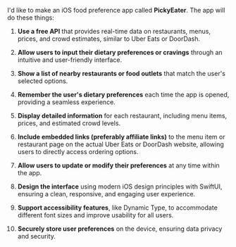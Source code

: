 I'd like to make an iOS food preference app called **PickyEater**. The app will do these things:

1. **Use a free API** that provides real-time data on restaurants, menus, prices, and crowd estimates, similar to Uber Eats or DoorDash.

2. **Allow users to input their dietary preferences or cravings** through an intuitive and user-friendly interface.

3. **Show a list of nearby restaurants or food outlets** that match the user's selected options.

4. **Remember the user's dietary preferences** each time the app is opened, providing a seamless experience.

5. **Display detailed information** for each restaurant, including menu items, prices, and estimated crowd levels.

6. **Include embedded links (preferably affiliate links)** to the menu item or restaurant page on the actual Uber Eats or DoorDash website, allowing users to directly access ordering options.

7. **Allow users to update or modify their preferences** at any time within the app.

8. **Design the interface** using modern iOS design principles with SwiftUI, ensuring a clean, responsive, and engaging user experience.

9. **Support accessibility features**, like Dynamic Type, to accommodate different font sizes and improve usability for all users.

10. **Securely store user preferences** on the device, ensuring data privacy and security.